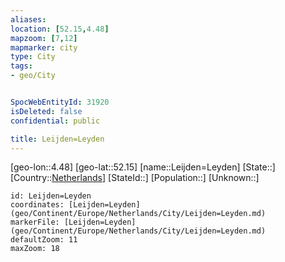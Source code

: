 ```yaml
---
aliases: 
location: [52.15,4.48]
mapzoom: [7,12] 
mapmarker: city 
type: City
tags:
- geo/City


SpocWebEntityId: 31920
isDeleted: false
confidential: public

title: Leijden=Leyden
---
```

[geo-lon::4.48]
[geo-lat::52.15]
[name::Leijden=Leyden]
[State::]
[Country::[Netherlands](geo/Continent/Europe/Netherlands.md)]
[StateId::]
[Population::]
[Unknown::]


```leaflet
id: Leijden=Leyden
coordinates: [Leijden=Leyden](geo/Continent/Europe/Netherlands/City/Leijden=Leyden.md)
markerFile: [Leijden=Leyden](geo/Continent/Europe/Netherlands/City/Leijden=Leyden.md)
defaultZoom: 11 
maxZoom: 18
```


